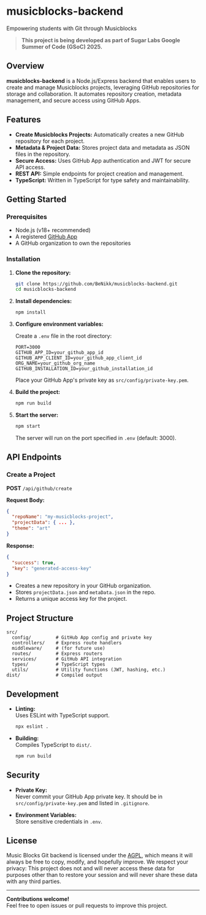 # musicblocks-backend

Empowering students with Git through Musicblocks

> **This project is being developed as part of Sugar Labs Google Summer of Code (GSoC) 2025.**

## Overview

**musicblocks-backend** is a Node.js/Express backend that enables users to create and manage Musicblocks projects, leveraging GitHub repositories for storage and collaboration. It automates repository creation, metadata management, and secure access using GitHub Apps.

## Features

- **Create Musicblocks Projects:** Automatically creates a new GitHub repository for each project.
- **Metadata & Project Data:** Stores project data and metadata as JSON files in the repository.
- **Secure Access:** Uses GitHub App authentication and JWT for secure API access.
- **REST API:** Simple endpoints for project creation and management.
- **TypeScript:** Written in TypeScript for type safety and maintainability.

## Getting Started

### Prerequisites

- Node.js (v18+ recommended)
- A registered [GitHub App](https://docs.github.com/en/developers/apps/building-github-apps/creating-a-github-app)
- A GitHub organization to own the repositories

### Installation

1. **Clone the repository:**

   ```sh
   git clone https://github.com/BeNikk/musicblocks-backend.git
   cd musicblocks-backend
   ```

2. **Install dependencies:**

   ```sh
   npm install
   ```

3. **Configure environment variables:**

   Create a `.env` file in the root directory:

   ```env
   PORT=3000
   GITHUB_APP_ID=your_github_app_id
   GITHUB_APP_CLIENT_ID=your_github_app_client_id
   ORG_NAME=your_github_org_name
   GITHUB_INSTALLATION_ID=your_github_installation_id
   ```

   Place your GitHub App's private key as `src/config/private-key.pem`.

4. **Build the project:**

   ```sh
   npm run build
   ```

5. **Start the server:**

   ```sh
   npm start
   ```

   The server will run on the port specified in `.env` (default: 3000).

## API Endpoints

### Create a Project

**POST** `/api/github/create`

**Request Body:**

```json
{
  "repoName": "my-musicblocks-project",
  "projectData": { ... },
  "theme": "art"
}
```

**Response:**

```json
{
  "success": true,
  "key": "generated-access-key"
}
```

- Creates a new repository in your GitHub organization.
- Stores `projectData.json` and `metaData.json` in the repo.
- Returns a unique access key for the project.

## Project Structure

```
src/
  config/         # GitHub App config and private key
  controllers/    # Express route handlers
  middleware/     # (for future use)
  routes/         # Express routers
  services/       # GitHub API integration
  types/          # TypeScript types
  utils/          # Utility functions (JWT, hashing, etc.)
dist/             # Compiled output
```

## Development

- **Linting:**  
  Uses ESLint with TypeScript support.

  ```sh
  npx eslint .
  ```

- **Building:**  
  Compiles TypeScript to `dist/`.
  ```sh
  npm run build
  ```

## Security

- **Private Key:**  
  Never commit your GitHub App private key. It should be in `src/config/private-key.pem` and listed in `.gitignore`.

- **Environment Variables:**  
  Store sensitive credentials in `.env`.

## License

Music Blocks Git backend is licensed under the [AGPL](https://www.gnu.org/licenses/agpl-3.0.en.html), which means it will always be free to copy, modify, and hopefully improve. We respect your privacy: This project does not and will never access these data for purposes other than to restore your session and will never share these data with any third parties.

---

**Contributions welcome!**  
Feel free to open issues or pull requests to improve this project.
